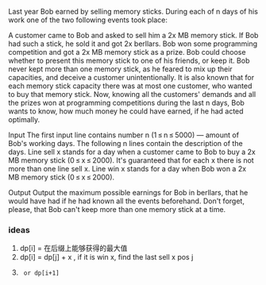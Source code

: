 Last year Bob earned by selling memory sticks. During each of n days of his work one of the two following events took place:

A customer came to Bob and asked to sell him a 2x MB memory stick. If Bob had such a stick, he sold it and got 2x berllars.
Bob won some programming competition and got a 2x MB memory stick as a prize. Bob could choose whether to present this memory stick to one of his friends, or keep it.
Bob never kept more than one memory stick, as he feared to mix up their capacities, and deceive a customer unintentionally. It is also known that for each memory stick capacity there was at most one customer, who wanted to buy that memory stick. Now, knowing all the customers' demands and all the prizes won at programming competitions during the last n days, Bob wants to know, how much money he could have earned, if he had acted optimally.

Input
The first input line contains number n (1 ≤ n ≤ 5000) — amount of Bob's working days. The following n lines contain the description of the days. Line sell x stands for a day when a customer came to Bob to buy a 2x MB memory stick (0 ≤ x ≤ 2000). It's guaranteed that for each x there is not more than one line sell x. Line win x stands for a day when Bob won a 2x MB memory stick (0 ≤ x ≤ 2000).

Output
Output the maximum possible earnings for Bob in berllars, that he would have had if he had known all the events beforehand. Don't forget, please, that Bob can't keep more than one memory stick at a time.

### ideas
1. dp[i] = 在后缀上能够获得的最大值
2. dp[i] = dp[j] + x , if it is win x, find the last sell x pos j
3.      or dp[i+1]